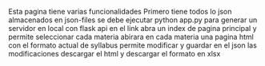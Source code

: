 Esta pagina tiene varias funcionalidades 
Primero tiene todos lo json almacenados en json-files
se debe ejecutar python app.py para generar un servidor en local con flask api 
en el link abra un index de pagina principal y permite seleccionar cada materia abirara en cada materia 
una pagina html con el formato actual de syllabus 
permite modificar y guardar en el json las modificaciones 
descargar el html y descargar el formato en xlsx
